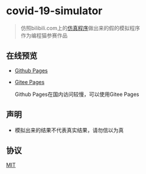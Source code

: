 # covid-19-simulator
> 仿照bilibili.com上的[仿真程序](https://www.bilibili.com/video/av86478875?from=search&seid=5367857792106734282)做出来的假的模拟程序  
> 作为编程猫参赛作品

## 在线预览

- [Github Pages](https://zzy2357.github.io/covid-19-simulator/)

- [Gitee Pages](http://zzy2357.gitee.io/covid-19-simulator/)

  Github Pages在国内访问较慢，可以使用Gitee Pages

## 声明

- 模拟出来的结果不代表真实结果，请勿信以为真

## 协议

[MIT](https://www.mit-license.org/)
